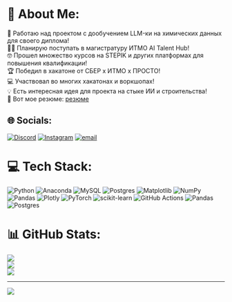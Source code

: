 # 💫 About Me:
🧪 Работаю над проектом с дообучением LLM-ки на химических данных для своего диплома!<br>👨‍🎓 Планирую поступать в магистратуру ИТМО AI Talent Hub!<br>🤓 Прошел множество курсов на STEPIK и других платформах для повышения квалификации!<br>🏆 Победил в хакатоне от СБЕР x ИТМО x ПРОСТО!<br>💻 Участвовал во многих хакатонах и воркшопах!<br>💡 Есть интересная идея для проекта на стыке ИИ и строительства!<br>📃 Вот мое резюме: [резюме](https://www.canva.com/design/DAGcv3MI3Vg/Df7TTLjayC1V6dxoSqSv3A/edit?utm_content=DAGcv3MI3Vg&utm_campaign=designshare&utm_medium=link2&utm_source=sharebutton)<br>


## 🌐 Socials:
[![Discord](https://img.shields.io/badge/Discord-%237289DA.svg?logo=discord&logoColor=white)](https://discord.gg/__hedgehog__) [![Instagram](https://img.shields.io/badge/Instagram-%23E4405F.svg?logo=Instagram&logoColor=white)](https://instagram.com/evgeny_brilenkov) [![email](https://img.shields.io/badge/Email-D14836?logo=gmail&logoColor=white)](mailto:ebrilenkov@mail.ru) 

# 💻 Tech Stack:
![Python](https://img.shields.io/badge/python-3670A0?style=for-the-badge&logo=python&logoColor=ffdd54) ![Anaconda](https://img.shields.io/badge/Anaconda-%2344A833.svg?style=for-the-badge&logo=anaconda&logoColor=white) ![MySQL](https://img.shields.io/badge/mysql-4479A1.svg?style=for-the-badge&logo=mysql&logoColor=white) ![Postgres](https://img.shields.io/badge/postgres-%23316192.svg?style=for-the-badge&logo=postgresql&logoColor=white) ![Matplotlib](https://img.shields.io/badge/Matplotlib-%23ffffff.svg?style=for-the-badge&logo=Matplotlib&logoColor=black) ![NumPy](https://img.shields.io/badge/numpy-%23013243.svg?style=for-the-badge&logo=numpy&logoColor=white) ![Pandas](https://img.shields.io/badge/pandas-%23150458.svg?style=for-the-badge&logo=pandas&logoColor=white) ![Plotly](https://img.shields.io/badge/Plotly-%233F4F75.svg?style=for-the-badge&logo=plotly&logoColor=white) ![PyTorch](https://img.shields.io/badge/PyTorch-%23EE4C2C.svg?style=for-the-badge&logo=PyTorch&logoColor=white) ![scikit-learn](https://img.shields.io/badge/scikit--learn-%23F7931E.svg?style=for-the-badge&logo=scikit-learn&logoColor=white) ![GitHub Actions](https://img.shields.io/badge/github%20actions-%232671E5.svg?style=for-the-badge&logo=githubactions&logoColor=white) ![Pandas](https://img.shields.io/badge/pandas-%23150458.svg?style=for-the-badge&logo=pandas&logoColor=white) ![Postgres](https://img.shields.io/badge/postgres-%23316192.svg?style=for-the-badge&logo=postgresql&logoColor=white)
# 📊 GitHub Stats:
![](https://github-readme-stats.vercel.app/api?username=EvgenyBrilenkov&theme=dark&hide_border=false&include_all_commits=false&count_private=false)<br/>
![](https://nirzak-streak-stats.vercel.app/?user=EvgenyBrilenkov&theme=dark&hide_border=false)<br/>
![](https://github-readme-stats.vercel.app/api/top-langs/?username=EvgenyBrilenkov&theme=dark&hide_border=false&include_all_commits=false&count_private=false&layout=compact)

---
[![](https://visitcount.itsvg.in/api?id=EvgenyBrilenkov&icon=0&color=0)](https://visitcount.itsvg.in)

<!-- Proudly created with GPRM ( https://gprm.itsvg.in ) -->
